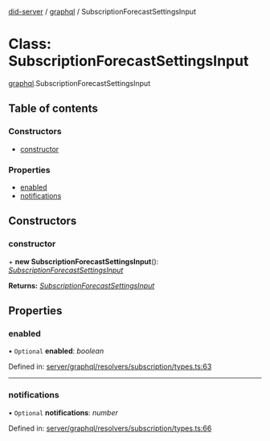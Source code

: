 [did-server](../README.md) / [graphql](../modules/graphql.md) / SubscriptionForecastSettingsInput

# Class: SubscriptionForecastSettingsInput

[graphql](../modules/graphql.md).SubscriptionForecastSettingsInput

## Table of contents

### Constructors

- [constructor](graphql.subscriptionforecastsettingsinput.md#constructor)

### Properties

- [enabled](graphql.subscriptionforecastsettingsinput.md#enabled)
- [notifications](graphql.subscriptionforecastsettingsinput.md#notifications)

## Constructors

### constructor

\+ **new SubscriptionForecastSettingsInput**(): [*SubscriptionForecastSettingsInput*](graphql.subscriptionforecastsettingsinput.md)

**Returns:** [*SubscriptionForecastSettingsInput*](graphql.subscriptionforecastsettingsinput.md)

## Properties

### enabled

• `Optional` **enabled**: *boolean*

Defined in: [server/graphql/resolvers/subscription/types.ts:63](https://github.com/Puzzlepart/did/blob/4fe732f3/server/graphql/resolvers/subscription/types.ts#L63)

___

### notifications

• `Optional` **notifications**: *number*

Defined in: [server/graphql/resolvers/subscription/types.ts:66](https://github.com/Puzzlepart/did/blob/4fe732f3/server/graphql/resolvers/subscription/types.ts#L66)
